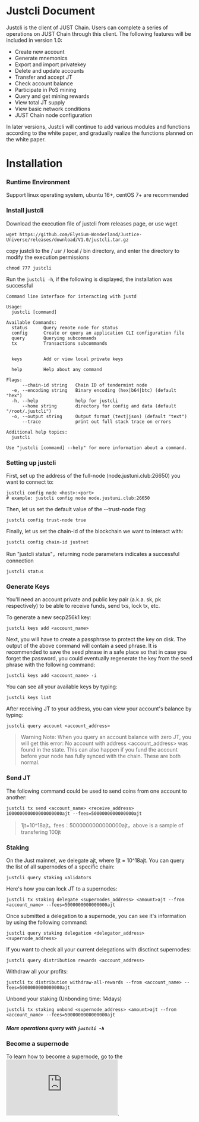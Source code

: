 # Justcli Document



Justcli is the client of JUST Chain. Users can complete a series of operations on JUST Chain through this client. The following features will be included in version 1.0:

- Create new account
- Generate mnemonics
- Export and import privatekey
- Delete and update accounts
- Transfer and accept JT
- Check account balance
- Participate in PoS mining
- Query and get mining rewards
- View total JT supply
- View basic network conditions
- JUST Chain node configuration



In later versions, Justcli will continue to add various modules and functions according to the white paper, and gradually realize the functions planned on the white paper.




# Installation 

### Runtime Environment

Support linux operating system, ubuntu 16+, centOS 7+ are recommended



### Install justcli
Download the execution file of justcli from releases page, or use wget
```
wget https://github.com/Elysium-Wonderland/Justice-Universe/releases/download/V1.0/justcli.tar.gz
```
copy justcli to the / usr / local / bin directory, and enter the directory to modify the execution permissions
```
chmod 777 justcli
```


Run the `justcli -h`, if the following is displayed, the installation was successful

```shell
Command line interface for interacting with justd

Usage:
  justcli [command]

Available Commands:
  status      Query remote node for status
  config      Create or query an application CLI configuration file
  query       Querying subcommands
  tx          Transactions subcommands
              
              
  keys        Add or view local private keys
              
  help        Help about any command

Flags:
      --chain-id string   Chain ID of tendermint node
  -e, --encoding string   Binary encoding (hex|b64|btc) (default "hex")
  -h, --help              help for justcli
      --home string       directory for config and data (default "/root/.justcli")
  -o, --output string     Output format (text|json) (default "text")
      --trace             print out full stack trace on errors

Additional help topics:
  justcli                       

Use "justcli [command] --help" for more information about a command.
```





### Setting up justcli

First, set up the address of the full-node (node.justuni.club:26650) you want to connect to:
```
justcli config node <host>:<port>
# example: justcli config node node.justuni.club:26650
```
Then, let us set the default value of the --trust-node flag:
```
justcli config trust-node true
```
Finally, let us set the chain-id of the blockchain we want to interact with:
```
justcli config chain-id justnet
```
Run "justcli status"，returning node parameters indicates a successful connection
```
justcli status
```







### Generate Keys

You'll need an account private and public key pair (a.k.a. sk, pk respectively) to be able to receive funds, send txs, lock tx, etc.

To generate a new secp256k1 key:
```
justcli keys add <account_name>
```
Next, you will have to create a passphrase to protect the key on disk. The output of the above command will contain a seed phrase. It is recommended to save the seed phrase in a safe place so that in case you forget the password, you could eventually regenerate the key from the seed phrase with the following command:
```
justcli keys add <account_name> -i
```
You can see all your available keys by typing:
```
justcli keys list
```
After receiving JT to your address, you can view your account's balance by typing:
```
justcli query account <account_address>
```
> Warning Note: When you query an account balance with zero JT, you will get this error: No account with address <account_address> was found in the state. This can also happen if you fund the account before your node has fully synced with the chain. These are both normal.

### Send JT
The following command could be used to send coins from one account to another:
```
justcli tx send <account_name> <receive_address> 100000000000000000000ajt --fees=5000000000000000ajt
```
> 1jt=10^18ajt。fees：5000000000000000ajt，above is a sample of transfering 100jt

### Staking
On the Just mainnet, we delegate ajt, where 1jt = 10^18ajt. You can query the list of all supernodes of a specific chain:
```
justcli query staking validators
```
 Here's how you can lock JT to a supernodes:
```
justcli tx staking delegate <supernodes_address> <amount>ajt --from <account_name> --fees=5000000000000000ajt
```
Once submitted a delegation to a supernode, you can see it's information by using the following command:
```
justcli query staking delegation <delegator_address> <supernode_address>
```
If you want to check all your current delegations with disctinct supernodes:
```
justcli query distribution rewards <account_address>
```
Withdraw all your profits:
```
justcli tx distribution withdraw-all-rewards --from <account_name> --fees=5000000000000000ajt
```
Unbond your staking (Unbonding time: 14days)
```
justcli tx staking unbond <supernode_address> <amount>ajt --from <account_name> --fees=5000000000000000ajt
```


##### More operations query with `justcli -h`

### Become a supernode
To learn how to become a supernode, go to the ![Supernode Intro](https://github.com/Elysium-Wonderland/Justice-Universe/blob/master/docs/supernode.md).
